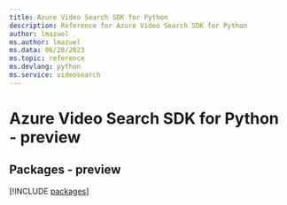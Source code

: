 ```yaml
---
title: Azure Video Search SDK for Python
description: Reference for Azure Video Search SDK for Python
author: lmazuel
ms.author: lmazuel
ms.data: 06/28/2023
ms.topic: reference
ms.devlang: python
ms.service: videosearch
---
```

# Azure Video Search SDK for Python - preview
## Packages - preview
[!INCLUDE [packages](video-search-index.md)]